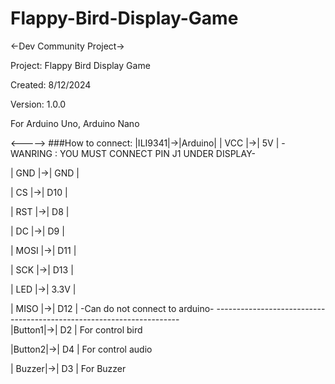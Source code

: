 # Flappy-Bird-Display-Game
<-Dev Community Project->

Project: Flappy Bird Display Game 

Created: 8/12/2024

Version: 1.0.0

For Arduino Uno, Arduino Nano

<----->
###How to connect:
 |ILI9341|->|Arduino|
 | VCC   |->|  5V   | -WANRING : YOU MUST CONNECT PIN J1 UNDER DISPLAY-
 
 | GND   |->|  GND  |
 
 | CS    |->|  D10  |
 
 | RST   |->|  D8   |
 
 | DC    |->|  D9   |
 
 | MOSI  |->|  D11  |
 
 | SCK   |->|  D13  |
 
 | LED   |->|  3.3V |
 
 | MISO  |->|  D12  | -Can do not connect to arduino-
---------------------------------------------------------------------\
 |Button1|->|  D2   | For control bird
 
 |Button2|->|  D4   | For control audio
 
 | Buzzer|->|  D3   | For Buzzer
